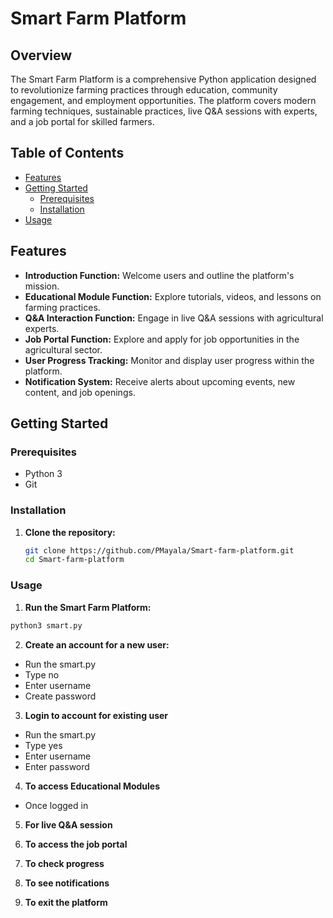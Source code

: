 # Smart Farm Platform

## Overview

The Smart Farm Platform is a comprehensive Python application designed to revolutionize farming practices through education, community engagement, and employment opportunities. The platform covers modern farming techniques, sustainable practices, live Q&A sessions with experts, and a job portal for skilled farmers.

## Table of Contents

- [Features](#features)
- [Getting Started](#getting-started)
  - [Prerequisites](#prerequisites)
  - [Installation](#installation)
- [Usage](#usage)

## Features

- **Introduction Function:** Welcome users and outline the platform's mission.
- **Educational Module Function:** Explore tutorials, videos, and lessons on farming practices.
- **Q&A Interaction Function:** Engage in live Q&A sessions with agricultural experts.
- **Job Portal Function:** Explore and apply for job opportunities in the agricultural sector.
- **User Progress Tracking:** Monitor and display user progress within the platform.
- **Notification System:** Receive alerts about upcoming events, new content, and job openings.

## Getting Started

### Prerequisites

- Python 3
- Git

### Installation

1. **Clone the repository:**
   ```bash
   git clone https://github.com/PMayala/Smart-farm-platform.git
   cd Smart-farm-platform
   ```

### Usage 

1. **Run the Smart Farm Platform:**

```bash
python3 smart.py
```

2. **Create an account for a new user:**
- Run the smart.py
- Type no
- Enter username
- Create password
  
3.  **Login to account for existing user**
- Run the smart.py
- Type yes
- Enter username
- Enter password
  
4.  **To access Educational Modules**
- Once logged in 
5.  **For live Q&A session**

6.  **To access the job portal**

7.  **To check progress**

8.  **To see notifications**

9.  **To exit the platform**

